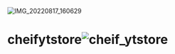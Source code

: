 ![IMG_20220817_160629](https://user-images.githubusercontent.com/82880865/185098657-b5076936-b1c7-44c0-a18a-d688ec2c661b.jpg)
# cheifytstore![cheif_ytstore](https://user-images.githubusercontent.com/82880865/183296388-d7f48db6-5c40-408a-b7b9-f25329befc7a.png)
